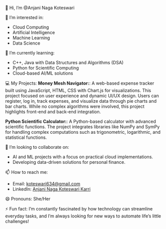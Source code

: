 👋 Hi, I’m @Anjani Naga Koteswari

👀 I’m interested in:
- Cloud Computing
- Artificial Intelligence
- Machine Learning
- Data Science

🌱 I’m currently learning:
- C++, Java with Data Structures and Algorithms (DSA)
-  Python for Scientific Computing
- Cloud-based AI/ML solutions

💻 My Projects:
**Money Mesh Navigator:**: A web-based expense tracker built using JavaScript, HTML, CSS with Chart.js for visualizations. This project focused on user experience and dynamic UI/UX design. Users can register, log in, track expenses, and visualize data through pie charts and bar charts. While no complex algorithms were involved, this project highlights front-end and back-end integration.
  
**Python Scientific Calculator:**: A Python-based calculator with advanced scientific functions. The project integrates libraries like NumPy and SymPy for handling complex computations such as trigonometric, logarithmic, and statistical functions.

💞️ I’m looking to collaborate on:
- AI and ML projects with a focus on practical cloud implementations.
- Developing data-driven solutions for personal finance.

📫 How to reach me:
- Email: koteswari634@gmail.com
- LinkedIn: [Anjani Naga Koteswari Karri](https://www.linkedin.com/in/anjani-naga-koteswari-karri-49a6b428a/)

😄 Pronouns: She/Her

⚡ Fun fact:
  I’m constantly fascinated by how technology can streamline everyday tasks, and I’m always looking for new ways to automate life’s little challenges!
